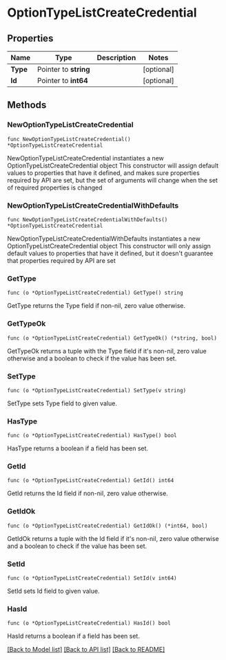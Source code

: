# OptionTypeListCreateCredential

## Properties

Name | Type | Description | Notes
------------ | ------------- | ------------- | -------------
**Type** | Pointer to **string** |  | [optional] 
**Id** | Pointer to **int64** |  | [optional] 

## Methods

### NewOptionTypeListCreateCredential

`func NewOptionTypeListCreateCredential() *OptionTypeListCreateCredential`

NewOptionTypeListCreateCredential instantiates a new OptionTypeListCreateCredential object
This constructor will assign default values to properties that have it defined,
and makes sure properties required by API are set, but the set of arguments
will change when the set of required properties is changed

### NewOptionTypeListCreateCredentialWithDefaults

`func NewOptionTypeListCreateCredentialWithDefaults() *OptionTypeListCreateCredential`

NewOptionTypeListCreateCredentialWithDefaults instantiates a new OptionTypeListCreateCredential object
This constructor will only assign default values to properties that have it defined,
but it doesn't guarantee that properties required by API are set

### GetType

`func (o *OptionTypeListCreateCredential) GetType() string`

GetType returns the Type field if non-nil, zero value otherwise.

### GetTypeOk

`func (o *OptionTypeListCreateCredential) GetTypeOk() (*string, bool)`

GetTypeOk returns a tuple with the Type field if it's non-nil, zero value otherwise
and a boolean to check if the value has been set.

### SetType

`func (o *OptionTypeListCreateCredential) SetType(v string)`

SetType sets Type field to given value.

### HasType

`func (o *OptionTypeListCreateCredential) HasType() bool`

HasType returns a boolean if a field has been set.

### GetId

`func (o *OptionTypeListCreateCredential) GetId() int64`

GetId returns the Id field if non-nil, zero value otherwise.

### GetIdOk

`func (o *OptionTypeListCreateCredential) GetIdOk() (*int64, bool)`

GetIdOk returns a tuple with the Id field if it's non-nil, zero value otherwise
and a boolean to check if the value has been set.

### SetId

`func (o *OptionTypeListCreateCredential) SetId(v int64)`

SetId sets Id field to given value.

### HasId

`func (o *OptionTypeListCreateCredential) HasId() bool`

HasId returns a boolean if a field has been set.


[[Back to Model list]](../README.md#documentation-for-models) [[Back to API list]](../README.md#documentation-for-api-endpoints) [[Back to README]](../README.md)


